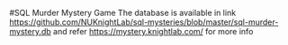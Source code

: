 #SQL Murder Mystery Game
The database is available in link https://github.com/NUKnightLab/sql-mysteries/blob/master/sql-murder-mystery.db and refer https://mystery.knightlab.com/ for more info